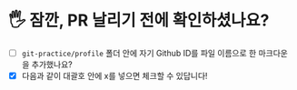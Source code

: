 # 🖐 잠깐, PR 날리기 전에 확인하셨나요?

- [ ] `git-practice/profile` 폴더 안에 자기 Github ID를 파일 이름으로 한 마크다운을 추가했나요?
- [x] 다음과 같이 대괄호 안에 x를 넣으면 체크할 수 있답니다!
